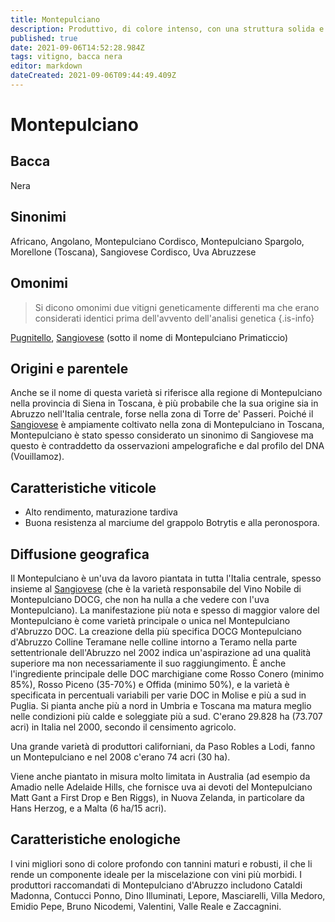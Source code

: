 ```yaml
---
title: Montepulciano
description: Produttivo, di colore intenso, con una struttura solida e un'ampia piantagione.
published: true
date: 2021-09-06T14:52:28.984Z
tags: vitigno, bacca nera
editor: markdown
dateCreated: 2021-09-06T09:44:49.409Z
---
```


# Montepulciano

## Bacca
Nera
## Sinonimi
Africano, Angolano, Montepulciano Cordisco, Montepulciano Spargolo, Morellone (Toscana), Sangiovese Cordisco, Uva Abruzzese

## Omonimi
> Si dicono omonimi due vitigni geneticamente differenti ma che erano considerati identici prima dell'avvento dell'analisi genetica
{.is-info}

[Pugnitello](/vitigni/bacca-nera/pugnitello), [Sangiovese](/vitigni/Italia/bacca-nera/sangiovese) (sotto il nome di Montepulciano Primaticcio)

## Origini e parentele
Anche se il nome di questa varietà si riferisce alla regione di Montepulciano nella provincia di Siena in Toscana, è più probabile che la sua origine sia in Abruzzo nell'Italia centrale, forse nella zona di Torre de' Passeri. Poiché il [Sangiovese](/vitigni/Italia/bacca-nera/sangiovese) è ampiamente coltivato nella zona di Montepulciano in Toscana, Montepulciano è stato spesso considerato un sinonimo di Sangiovese ma questo è contraddetto da osservazioni ampelografiche e dal profilo del DNA (Vouillamoz).

## Caratteristiche viticole
- Alto rendimento, maturazione tardiva
- Buona resistenza al marciume del grappolo Botrytis e alla peronospora.


## Diffusione geografica
Il Montepulciano è un'uva da lavoro piantata in tutta l'Italia centrale, spesso insieme al [Sangiovese](/vitigni/Italia/bacca-nera/sangiovese) (che è la varietà responsabile del Vino Nobile di Montepulciano DOCG, che non ha nulla a che vedere con l'uva Montepulciano). La manifestazione più nota e spesso di maggior valore del Montepulciano è come varietà principale o unica nel Montepulciano d'Abruzzo DOC. La creazione della più specifica DOCG Montepulciano d'Abruzzo Colline Teramane nelle colline intorno a Teramo nella parte settentrionale dell'Abruzzo nel 2002 indica un'aspirazione ad una qualità superiore ma non necessariamente il suo raggiungimento. È anche l'ingrediente principale delle DOC marchigiane come Rosso Conero (minimo 85%), Rosso Piceno (35-70%) e Offida (minimo 50%), e la varietà è specificata in percentuali variabili per varie DOC in Molise e più a sud in Puglia. Si pianta anche più a nord in Umbria e Toscana ma matura meglio nelle condizioni più calde e soleggiate più a sud. C'erano 29.828 ha (73.707 acri) in Italia nel 2000, secondo il censimento agricolo.

Una grande varietà di produttori californiani, da Paso Robles a Lodi, fanno un Montepulciano e nel 2008 c'erano 74 acri (30 ha).

Viene anche piantato in misura molto limitata in Australia (ad esempio da Amadio nelle Adelaide Hills, che fornisce uva ai devoti del Montepulciano Matt Gant a First Drop e Ben Riggs), in Nuova Zelanda, in particolare da Hans Herzog, e a Malta (6 ha/15 acri).

## Caratteristiche enologiche
I vini migliori sono di colore profondo con tannini maturi e robusti, il che li rende un componente ideale per la miscelazione con vini più morbidi. I produttori raccomandati di Montepulciano d'Abruzzo includono Cataldi Madonna, Contucci Ponno, Dino Illuminati, Lepore, Masciarelli, Villa Medoro, Emidio Pepe, Bruno Nicodemi, Valentini, Valle Reale e Zaccagnini.